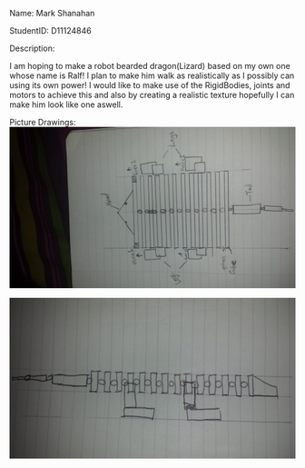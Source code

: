 Name: Mark Shanahan

StudentID: D11124846


Description:

I am hoping to make a robot bearded dragon(Lizard) based on my own one whose name is Ralf! I plan to make him walk as realistically as I possibly can using its own power! I would like to make use of the RigidBodies, joints and motors to achieve this and also by creating a realistic texture hopefully I can make him look like one aswell.

Picture Drawings:
![ALT text](https://github.com/shanno1/GameEng/blob/Assignment/2014-11-07%2012.39.34.jpg)
 
![ALT text](https://github.com/shanno1/GameEng/blob/Assignment/2014-11-07%2012.47.57.jpg)
